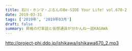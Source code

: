 ```yaml
---
title: 石川・ホンマ・ぶるんのBe-SIDE Your Life! vol.670-2
date: 2019-03-31
tags: ['2019年', '2019年03月']
draft: false
summary: 昇格の打率話と仮想通貨が分かんねー話KAGAWA
---
```


http://project-phi.ddo.jp/ishikawa/ishikawa670_2.mp3
